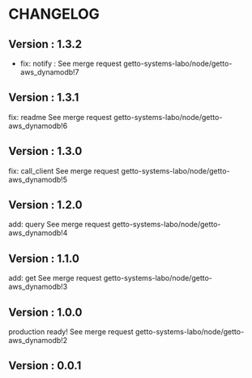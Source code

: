 # CHANGELOG

## Version : 1.3.2

- fix: notify : See merge request getto-systems-labo/node/getto-aws_dynamodb!7


## Version : 1.3.1

fix: readme See merge request getto-systems-labo/node/getto-aws_dynamodb!6


## Version : 1.3.0

fix: call_client See merge request getto-systems-labo/node/getto-aws_dynamodb!5


## Version : 1.2.0

add: query See merge request getto-systems-labo/node/getto-aws_dynamodb!4


## Version : 1.1.0

add: get See merge request getto-systems-labo/node/getto-aws_dynamodb!3


## Version : 1.0.0

production ready! See merge request getto-systems-labo/node/getto-aws_dynamodb!2


## Version : 0.0.1


